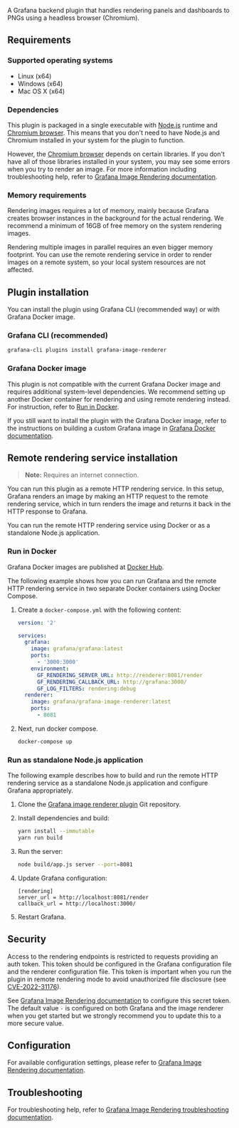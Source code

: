 A Grafana backend plugin that handles rendering panels and dashboards to PNGs using a headless browser (Chromium).

## Requirements

### Supported operating systems

- Linux (x64)
- Windows (x64)
- Mac OS X (x64)

### Dependencies

This plugin is packaged in a single executable with [Node.js](https://nodejs.org/) runtime and [Chromium browser](https://www.chromium.org/Home).
This means that you don't need to have Node.js and Chromium installed in your system for the plugin to function.

However, the [Chromium browser](https://www.chromium.org/) depends on certain libraries. If you don't have all of those libraries installed in your
system, you may see some errors when you try to render an image. For more information including troubleshooting help, refer to
[Grafana Image Rendering documentation](https://grafana.com/docs/grafana/latest/image-rendering/).

### Memory requirements

Rendering images requires a lot of memory, mainly because Grafana creates browser instances in the background for the actual rendering.
We recommend a minimum of 16GB of free memory on the system rendering images.

Rendering multiple images in parallel requires an even bigger memory footprint. You can use the remote rendering service in order to render images on a remote system, so your local system resources are not affected.

## Plugin installation

You can install the plugin using Grafana CLI (recommended way) or with Grafana Docker image.

### Grafana CLI (recommended)

```bash
grafana-cli plugins install grafana-image-renderer
```

### Grafana Docker image

This plugin is not compatible with the current Grafana Docker image and requires additional system-level dependencies. We recommend setting up another Docker container for rendering and using remote rendering instead. For instruction, refer to [Run in Docker](#run-in-docker).

If you still want to install the plugin with the Grafana Docker image, refer to the instructions on building a custom Grafana image in [Grafana Docker documentation](https://grafana.com/docs/grafana/latest/setup-grafana/configure-docker/#build-a-custom-grafana-docker-image).

## Remote rendering service installation

> **Note:** Requires an internet connection.

You can run this plugin as a remote HTTP rendering service. In this setup, Grafana renders an image by making an HTTP request to the remote rendering service, which in turn renders the image and returns it back in the HTTP response to Grafana.

You can run the remote HTTP rendering service using Docker or as a standalone Node.js application.

### Run in Docker

Grafana Docker images are published at [Docker Hub](https://hub.docker.com/r/grafana/grafana-image-renderer).

The following example shows how you can run Grafana and the remote HTTP rendering service in two separate Docker containers using Docker Compose.

1. Create a `docker-compose.yml` with the following content:

    ```yaml
    version: '2'

    services:
      grafana:
        image: grafana/grafana:latest
        ports:
          - '3000:3000'
        environment:
          GF_RENDERING_SERVER_URL: http://renderer:8081/render
          GF_RENDERING_CALLBACK_URL: http://grafana:3000/
          GF_LOG_FILTERS: rendering:debug
      renderer:
        image: grafana/grafana-image-renderer:latest
        ports:
          - 8081
    ```

1. Next, run docker compose.

    ```bash
    docker-compose up
    ```

### Run as standalone Node.js application

The following example describes how to build and run the remote HTTP rendering service as a standalone Node.js application and configure Grafana appropriately.

1. Clone the [Grafana image renderer plugin](https://github.com/grafana/grafana-image-renderer/) Git repository.
1. Install dependencies and build:

   ```bash
   yarn install --immutable
   yarn run build
   ```

1. Run the server:

   ```bash
   node build/app.js server --port=8081
   ```

1. Update Grafana configuration:

   ```
   [rendering]
   server_url = http://localhost:8081/render
   callback_url = http://localhost:3000/
   ```

1. Restart Grafana.

## Security

Access to the rendering endpoints is restricted to requests providing an auth token. This token should be configured in the Grafana configuration file and the renderer configuration file. This token is important when you run the plugin in remote rendering mode to avoid unauthorized file disclosure (see [CVE-2022-31176](https://github.com/grafana/grafana-image-renderer/security/advisories/GHSA-2cfh-233g-m4c5)).

See [Grafana Image Rendering documentation](https://grafana.com/docs/grafana/latest/image-rendering/#security) to configure this secret token. The default value `-` is configured on both Grafana and the image renderer when you get started but we strongly recommend you to update this to a more secure value.

## Configuration

For available configuration settings, please refer to [Grafana Image Rendering documentation](https://grafana.com/docs/grafana/latest/image-rendering/#configuration).

## Troubleshooting

For troubleshooting help, refer to
[Grafana Image Rendering troubleshooting documentation](https://grafana.com/docs/grafana/latest/image-rendering/troubleshooting/).
